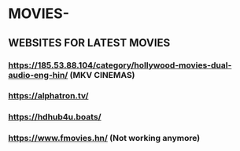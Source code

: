 # MOVIES-
## WEBSITES FOR LATEST MOVIES

### https://185.53.88.104/category/hollywood-movies-dual-audio-eng-hin/  (MKV CINEMAS)
### https://alphatron.tv/
### https://hdhub4u.boats/
### https://www.fmovies.hn/ (Not working anymore)
